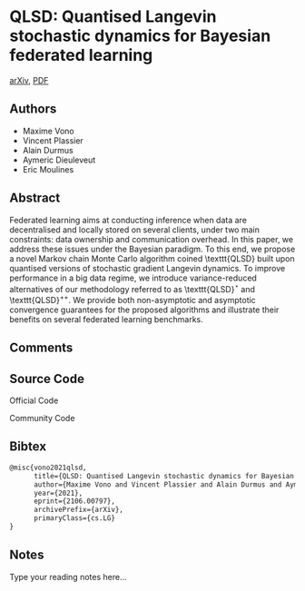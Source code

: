 
# QLSD: Quantised Langevin stochastic dynamics for Bayesian federated learning

[arXiv](https://arxiv.org/abs/2106.0797), [PDF](https://arxiv.org/pdf/2106.0797.pdf)

## Authors

- Maxime Vono
- Vincent Plassier
- Alain Durmus
- Aymeric Dieuleveut
- Eric Moulines

## Abstract

Federated learning aims at conducting inference when data are decentralised and locally stored on several clients, under two main constraints: data ownership and communication overhead. In this paper, we address these issues under the Bayesian paradigm. To this end, we propose a novel Markov chain Monte Carlo algorithm coined \texttt{QLSD} built upon quantised versions of stochastic gradient Langevin dynamics. To improve performance in a big data regime, we introduce variance-reduced alternatives of our methodology referred to as \texttt{QLSD}$^\star$ and \texttt{QLSD}$^{++}$. We provide both non-asymptotic and asymptotic convergence guarantees for the proposed algorithms and illustrate their benefits on several federated learning benchmarks.

## Comments



## Source Code

Official Code



Community Code



## Bibtex

```tex
@misc{vono2021qlsd,
      title={QLSD: Quantised Langevin stochastic dynamics for Bayesian federated learning}, 
      author={Maxime Vono and Vincent Plassier and Alain Durmus and Aymeric Dieuleveut and Eric Moulines},
      year={2021},
      eprint={2106.00797},
      archivePrefix={arXiv},
      primaryClass={cs.LG}
}
```

## Notes

Type your reading notes here...

